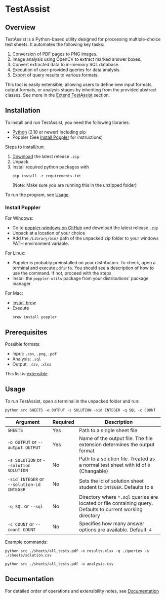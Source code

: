 # TestAssist

## Overview

TestAssist is a Python-based utility designed for processing multiple-choice test sheets. It automates the following key tasks:

1. Conversion of PDF pages to PNG images.
2. Image analysis using OpenCV to extract marked answer boxes.
3. Convert extracted data to in-memory SQL database.
4. Execution of user-provided queries for data analysis.
5. Export of query results to various formats.

This tool is easily extensible, allowing users to define new input formats, output formats, or analysis stages by inheriting from the provided abstract classes. See more in the [Extend TestAssist](DOCS.md#extend-testassist) section.

## Installation

To install and run TestAssist, you need the following libraries:

- [Python](https://www.python.org/downloads/) (3.10 or newer) including pip
- Poppler (See [Install Poppler](#install-poppler) for instructions)

Steps to install/run:

1. [Download](https://github.com/anders0nmat/test-sheet-evaluation/releases) the latest release `.zip`.
2. Unpack.
3. Install required python packages with
	```shell
	pip install -r requirements.txt 
	```
	(Note: Make sure you are running this in the unzipped folder)

To run the program, see [Usage](#usage).

### Install Poppler

For Windows: 
- Go to [poppler-windows on GitHub](https://github.com/oschwartz10612/poppler-windows) and download the latest release `.zip`
- Unpack at a location of your choice
- Add the `/Library/bin/` path of the unpacked zip folder to your windows PATH environment variable.

For Linux:
- Poppler is probably preinstalled on your distribution. To check, open a terminal and execute `pdfinfo`. You should see a description of how to use the command. If not, proceed with the steps
- Install the `poppler-utils` package from your distributions' package manager
  
For Mac:
- [Install brew](https://brew.sh/)
- Execute
	```shell
	brew install poppler
	```

## Prerequisites

Possible formats:
- Input: `.csv`, `.png`, `.pdf`
- Analysis: `.sql`
- Output: `.csv`, `.xlsx`

This list is [extensible](DOCS.md#extend-testassist).

## Usage

To run TestAssist, open a terminal in the unpacked folder and run:

```shell
python src SHEETS -o OUTPUT -s SOLUTION -sid INTEGER -q SQL -c COUNT
```

Argument | Required | Description
-- | -- | --
`SHEETS` | Yes | Path to a single sheet file
`-o OUTPUT` or `--output OUTPUT` | Yes | Name of the output file. The file extension determines the output format
`-s SOLUTION` or `--solution SOLUTION` | No | Path to a solution file. Treated as a normal test sheet with id of `0` (Changable)
`-sid INTEGER` or `--solution-id INTEGER` | No | Sets the id of solution sheet student to `INTEGER`. Defaults to `0`
`-q SQL` or `--sql` | No | Directory where `*.sql` queries are located or file containing query. Defaults to current working directory
`-c COUNT` or `--count COUNT` | No | Specifies how many answer options are available. Default: `4`


Example commands:
```shell
python src ./sheets/all_tests.pdf -o results.xlsx -q ./queries -s ./sheets/solution.csv
```

```shell
python src ./sheets/all_tests.pdf -o analysis.csv
```

## Documentation

For detailed order of operations and extensibility notes, see [Documentation](DOCS.md)

